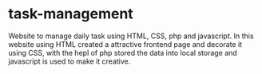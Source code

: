 # task-management
Website to manage daily task using HTML, CSS, php and javascript.
In this website using HTML created a attractive frontend page and decorate it using CSS, with the hepl of php stored the data into local storage and javascript is used to make it creative.
